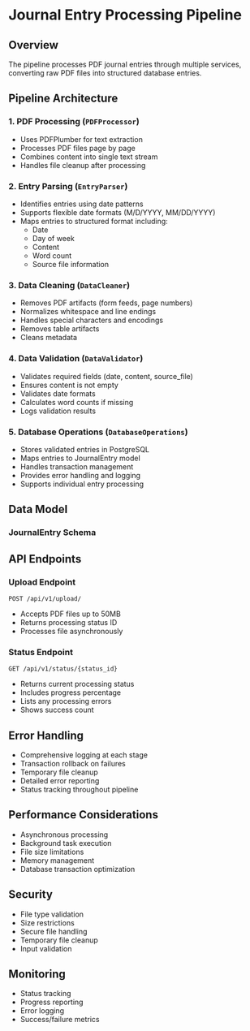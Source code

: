 # Journal Entry Processing Pipeline

## Overview
The pipeline processes PDF journal entries through multiple services, converting raw PDF files into structured database entries.

## Pipeline Architecture

### 1. PDF Processing (`PDFProcessor`)
- Uses PDFPlumber for text extraction
- Processes PDF files page by page
- Combines content into single text stream
- Handles file cleanup after processing

### 2. Entry Parsing (`EntryParser`)
- Identifies entries using date patterns
- Supports flexible date formats (M/D/YYYY, MM/DD/YYYY)
- Maps entries to structured format including:
  - Date
  - Day of week
  - Content
  - Word count
  - Source file information

### 3. Data Cleaning (`DataCleaner`)
- Removes PDF artifacts (form feeds, page numbers)
- Normalizes whitespace and line endings
- Handles special characters and encodings
- Removes table artifacts
- Cleans metadata

### 4. Data Validation (`DataValidator`)
- Validates required fields (date, content, source_file)
- Ensures content is not empty
- Validates date formats
- Calculates word counts if missing
- Logs validation results

### 5. Database Operations (`DatabaseOperations`)
- Stores validated entries in PostgreSQL
- Maps entries to JournalEntry model
- Handles transaction management
- Provides error handling and logging
- Supports individual entry processing

## Data Model

### JournalEntry Schema

## API Endpoints

### Upload Endpoint
```
POST /api/v1/upload/
```
- Accepts PDF files up to 50MB
- Returns processing status ID
- Processes file asynchronously

### Status Endpoint
```
GET /api/v1/status/{status_id}
```
- Returns current processing status
- Includes progress percentage
- Lists any processing errors
- Shows success count

## Error Handling
- Comprehensive logging at each stage
- Transaction rollback on failures
- Temporary file cleanup
- Detailed error reporting
- Status tracking throughout pipeline

## Performance Considerations
- Asynchronous processing
- Background task execution
- File size limitations
- Memory management
- Database transaction optimization

## Security
- File type validation
- Size restrictions
- Secure file handling
- Temporary file cleanup
- Input validation

## Monitoring
- Status tracking
- Progress reporting
- Error logging
- Success/failure metrics